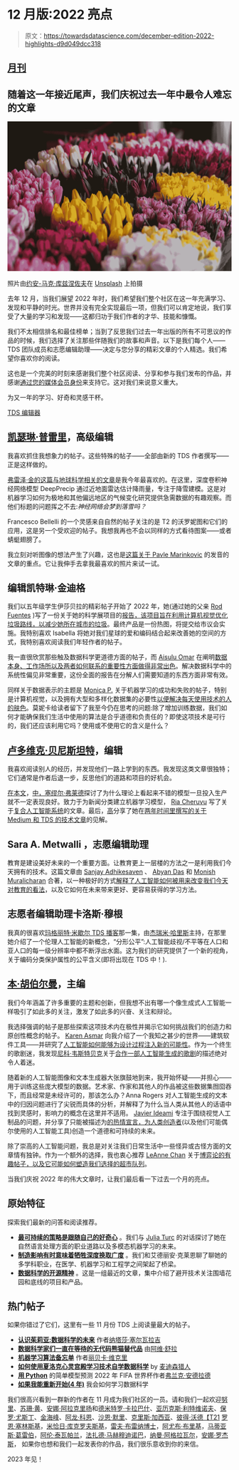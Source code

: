 # 12 月版:2022 亮点

> 原文：<https://towardsdatascience.com/december-edition-2022-highlights-d9d049dcc318>

## [月刊](https://towardsdatascience.com/tagged/monthly-edition)

## 随着这一年接近尾声，我们庆祝过去一年中最令人难忘的文章

![](img/d48b6c51573a297c539dbe51d5cfc168.png)

照片由[约安-马克·库兹涅佐夫](https://unsplash.com/es/@mrrrk_smith?utm_source=medium&utm_medium=referral)在 [Unsplash](https://unsplash.com?utm_source=medium&utm_medium=referral) 上拍摄

去年 12 月，当我们展望 2022 年时，我们希望我们整个社区在这一年充满学习、发现和平静的时光。世界并没有完全实现最后一项，但我们可以肯定地说，我们享受了大量的学习和发现——这都归功于我们作者的才华、技能和慷慨。

我们不太相信排名和最佳榜单；当到了反思我们过去一年出版的所有不可思议的作品的时候，我们选择了关注那些伴随我们的故事和声音。以下是我们每个人——TDS 团队成员和志愿编辑助理——决定与您分享的精彩文章的个人精选。我们希望你喜欢你的阅读。

这也是一个完美的时刻来感谢我们整个社区阅读、分享和参与我们发布的作品，并感谢[通过您的媒体会员身份](https://bit.ly/tds-membership)来支持它。这对我们来说意义重大。

为又一年的学习、好奇和灵感干杯。

[TDS 编辑器](https://medium.com/u/7e12c71dfa81?source=post_page-----d9d049dcc318--------------------------------)

## [凯瑟琳·普雷里](https://medium.com/u/29c9531ee6f5?source=post_page-----d9d049dcc318--------------------------------)，高级编辑

我喜欢抓住我想象力的帖子。这些特殊的帖子——全部由新的 TDS 作者撰写——正是这样做的。

[弗雷泽·金](/do-neural-networks-dream-of-falling-snow-89b5036ae324)[的这篇与地球科学相关的文章](https://medium.com/u/3de75072e25d?source=post_page-----d9d049dcc318--------------------------------)是我今年最喜欢的。在这里，深度卷积神经网络模型 DeepPrecip 通过近地面雷达估计降雨量，专注于降雪建模。这是对机器学习如何为极地和其他偏远地区的气候变化研究提供急需数据的有趣观察。而他们标题的问题挥之不去:*神经网络会梦到落雪吗？*

Francesco Bellelli 的一个灵感来自自然的帖子关注的是 T2 的沃罗妮图和它们的应用，这是另一个受欢迎的帖子。我想我再也不会以同样的方式看待图案——或者蜻蜓翅膀了。

我立刻对听图像的想法产生了兴趣，这也是[这篇关于 Pavle Marinkovic](https://medium.com/r?url=https%3A%2F%2Ftowardsdatascience.com%2Fsonification-when-you-go-beyond-the-visual-representation-of-data-cf6c7229a557) 的发音的文章的重点。它让我伸手去拿我最喜欢的照片来试一试。

[](/do-neural-networks-dream-of-falling-snow-89b5036ae324)  [](/the-fascinating-world-of-voronoi-diagrams-da8fc700fa1b)  [](/sonification-when-you-go-beyond-the-visual-representation-of-data-cf6c7229a557)  

## 编辑凯特琳·金迪格

我们以五年级学生伊莎贝拉的精彩帖子开始了 2022 年，她(通过她的父亲 [Rod Fuentes](https://paperhunt.net/) )写了一份关于她的科学展项目的[报告，该项目旨在利用计算机视觉优化垃圾路线，以减少她所在城市的垃圾](/garbage-route-optimization-using-computer-vision-object-detection-17a217d5582d)。最终产品是一份热图，将提交给市议会实施。我特别喜欢 Isabella 将她对我们星球的爱和编码结合起来改善她的空间的方式，我特别喜欢阅读我们年轻作者的帖子。

我一直很欣赏那些触及数据科学更道德方面的帖子，而 [Aisulu Omar](https://medium.com/u/8adbe670926d?source=post_page-----d9d049dcc318--------------------------------) 在阐明[数据本身、工作场所以及两者如何联系的重要性方面做得非常出色](/the-inequality-in-the-data-science-industry-937992032851)。解决数据科学中的系统性偏见非常重要，这份全面的报告在分解人们需要知道的东西方面非常有效。

同样关于数据表示的主题是 [Monica P.](https://medium.com/u/5c19510969d1?source=post_page-----d9d049dcc318--------------------------------) 关于机器学习的成功和失败的帖子，特别是计算机视觉，以及拥有大型和多样化数据集的必要性[以便解决每天使用技术的人的肤色](/computer-vision-and-melanin-a-dei-case-study-df4a6f304a01)。莫妮卡给读者留下了我至今仍在思考的问题:除了增加训练数据，我们如何才能确保我们生活中使用的算法是合乎道德和负责任的？即使这项技术是可行的，我们还应该利用它吗？使用或不使用它的含义是什么？

[](/garbage-route-optimization-using-computer-vision-object-detection-17a217d5582d)  [](/the-inequality-in-the-data-science-industry-937992032851)  [](/computer-vision-and-melanin-a-dei-case-study-df4a6f304a01)  

## [卢多维克·贝尼斯坦特](https://medium.com/u/895063a310f4?source=post_page-----d9d049dcc318--------------------------------)，编辑

我喜欢阅读别人的经历，并发现他们一路上学到的东西。我发现这类文章很独特；它们通常是作者后退一步，反思他们的道路和项目的好机会。

[在本文](/is-my-model-really-better-560e729f81d2)，[中，塞缪尔·弗莱德](https://medium.com/u/ce56d9dcd568?source=post_page-----d9d049dcc318--------------------------------)探讨了为什么理论上看起来不错的模型一旦投入生产就不一定表现良好。致力于为新闻分类建立机器学习模型， [Ria Cheruvu](https://medium.com/u/bf5f2e19aa9a?source=post_page-----d9d049dcc318--------------------------------) 写了关于[复合人工智能系统](/the-case-for-composite-systems-11632220ffa8)的文章。最后，[高](https://medium.com/u/2adc5a07e772?source=post_page-----d9d049dcc318--------------------------------)分享了她在[两年时间里撰写的关于 Medium 和 TDS 的技术文章](/my-technical-writing-journey-14ea1ca18e79)的见解。

[](/is-my-model-really-better-560e729f81d2)  [](/the-case-for-composite-systems-11632220ffa8)  [](/my-technical-writing-journey-14ea1ca18e79)  

## Sara A. Metwalli ，志愿编辑助理

教育是建设美好未来的一个重要方面。让教育更上一层楼的方法之一是利用我们今天拥有的技术。这篇文章由 [Sanjay Adhikesaven](https://medium.com/u/4d6b4b817b73?source=post_page-----d9d049dcc318--------------------------------) 、 [Abyan Das](https://medium.com/u/fb1577cb212b?source=post_page-----d9d049dcc318--------------------------------) 和 [Monish Muralicharan](https://medium.com/u/3ea3355bd7dc?source=post_page-----d9d049dcc318--------------------------------) 合著，以一种极好的方式[解释了人工智能如何被用来改变我们今天对教育的看法](/artificial-intelligence-is-transforming-modern-education-d95bf8d19acd)，以及它如何在未来带来更好、更容易获得的学习方法。

[](/artificial-intelligence-is-transforming-modern-education-d95bf8d19acd)  

## 志愿者编辑助理卡洛斯·穆根

我真的很喜欢[玛格丽特·米歇尔 TDS 播客](/practical-ai-ethics-639013a782a3)那一集，由[杰瑞米·哈里斯](https://medium.com/u/59564831d1eb?source=post_page-----d9d049dcc318--------------------------------)主持，在那里她介绍了一个伦理人工智能的新概念，“分形公平”:人工智能歧视/不平等在人口和亚人口的每一级分辨率中都不断浮出水面。这为我们的研究提供了一个新的视角，关于编码分类保护属性的公平含义(即将出现在 TDS 中！).

[](/practical-ai-ethics-639013a782a3)  

## [本·胡伯尔曼](https://medium.com/u/e6ad8abedec9?source=post_page-----d9d049dcc318--------------------------------)，主编

我们今年涵盖了许多重要的主题和创新，但我想不出有哪一个像生成式人工智能一样吸引了如此多的关注，激发了如此多的兴奋、关注和辩论。

我选择强调的帖子是那些探索这项技术内在极性并揭示它如何挑战我们的创造力和原创性概念的帖子。 [Karen Asmar](https://medium.com/u/52bc6416229d?source=post_page-----d9d049dcc318--------------------------------) 向我介绍了一个我知之甚少的世界——建筑软件工具——并研究了[人工智能如何能够为设计过程注入新的可能性](/computational-creativity-6a5d77b3ed12)。作为一个终生的歌剧迷，我发现[尼科·韦斯特贝克](https://medium.com/u/6eb9fa1f672?source=post_page-----d9d049dcc318--------------------------------)关于[合作一部人工智能生成的歌剧](/lessons-learned-from-making-an-ai-opera-6b188c3094cf)的描述绝对令人着迷。

随着新的人工智能图像和文本生成器大张旗鼓地到来，我开始怀疑——并担心——用于训练这些庞大模型的数据。艺术家、作家和其他人的作品被这些数据集囫囵吞下，而且经常是未经许可的，那该怎么办？Anna Rogers 对人工智能生成的文本中的归因问题进行了尖锐而具体的分析，并解释了为什么当人类从其他人的话语中找到灵感时，影响力的概念在这里并不适用。 [Javier Ideami](https://medium.com/u/7f7b5d730c84?source=post_page-----d9d049dcc318--------------------------------) 专注于围绕视觉人工制品的问题，并分享了只能被描述为[的热情宣言，为人类创造者](https://medium.com/towards-data-science/towards-sustainable-generative-ai-revolution-a9786de586cb)(以及他们可能偶尔使用的人工智能工具)创造一个道德和可持续的未来。

除了崇高的人工智能问题，我总是对关注我们日常生活中一些怪异或古怪方面的文章情有独钟。作为一个额外的选择，我也衷心推荐 [LeAnne Chan](https://medium.com/u/3984a193c444?source=post_page-----d9d049dcc318--------------------------------) 关于[博弈论的有趣帖子，以及它可能如何塑造我们选择的超市队列](/the-game-theory-of-queuing-bd1095998c42)。

[](/computational-creativity-6a5d77b3ed12)  [](/lessons-learned-from-making-an-ai-opera-6b188c3094cf)  [](/attribution-425f7ade46b0)  [](/towards-sustainable-generative-ai-revolution-a9786de586cb)  [](/the-game-theory-of-queuing-bd1095998c42)  

当我们庆祝 2022 年的伟大文章时，让我们最后看一下过去一个月的亮点。

## 原始特征

探索我们最新的问答和阅读推荐。

*   [**最可持续的策略是跟随自己的好奇心**](/the-most-sustainable-strategy-is-to-follow-your-own-curiosity-8a852649bff3) 。我们与 [Julia Turc](https://medium.com/u/f758859396fc?source=post_page-----d9d049dcc318--------------------------------) 的对话探讨了她在自然语言处理方面的职业道路以及多模态机器学习的未来。
*   [**制造影响有时意味着牺牲深度换取广度**](/making-an-impact-sometimes-means-sacrificing-depth-for-breadth-26869f26efec) 。我们和艾德丽安·克莱恩聊了聊她的多学科职业，在医学、机器学习和工程学之间架起了桥梁。
*   [**数据科学的开源精神**](/the-open-source-spirit-of-data-science-18fa1cb9d3c1) 。这是一组最近的文章，集中介绍了避开技术关注围墙花园和底线的项目和产品。

## 热门帖子

如果你错过了它们，这里有一些 11 月份 TDS 上阅读量最大的帖子。

*   [**认识茱莉亚:数据科学的未来**](/meet-julia-the-future-of-data-science-52414b29ebb) 作者[纳塔莎·塞尔瓦拉吉](https://medium.com/u/6a2ef1b1f09d?source=post_page-----d9d049dcc318--------------------------------)
*   [**数据科学家们一直在等待的无代码熊猫替代品**](/the-no-code-pandas-alternative-that-data-scientists-have-been-waiting-for-9e22aaa9cf02) 由[阿维·舒拉](https://medium.com/u/5d33decdf4c4?source=post_page-----d9d049dcc318--------------------------------)
*   [**机器学习算法备忘单**](/machine-learning-algorithms-cheat-sheet-2f01d1d3aa37) 作者[丽贝卡·维克里](https://medium.com/u/8b7aca3e5b1c?source=post_page-----d9d049dcc318--------------------------------)
*   [**如何使用夏洛克心灵宫殿学习技术自学数据科学**](/how-to-use-the-sherlock-mind-palace-study-technique-to-teach-yourself-data-science-7595602979e) by [麦迪森猎人](https://medium.com/u/6a8c6841e521?source=post_page-----d9d049dcc318--------------------------------)
*   [**用 Python**](/predicting-the-fifa-world-cup-2022-with-a-simple-model-using-python-6b34bdd4f2a5) 的简单模型预测 2022 年 FIFA 世界杯作者[弗兰克·安德拉德](https://medium.com/u/fb44e21903f3?source=post_page-----d9d049dcc318--------------------------------)
*   [**如果我能重新开始(4 年)**](/how-id-learn-data-science-if-i-could-start-over-4-years-in-999f8144f897) 我会如何学习数据科学

我们很高兴看到一群新的作者在 11 月成为我们社区的一员。请和我们一起欢迎[努里](https://medium.com/u/1409cf91e928?source=post_page-----d9d049dcc318--------------------------------)、[苏珊·黄](https://medium.com/u/3bd013053155?source=post_page-----d9d049dcc318--------------------------------)、[安娜·阿拉克里扬](https://medium.com/u/5058c6266b23?source=post_page-----d9d049dcc318--------------------------------)和[德米特罗·卡拉巴什](https://medium.com/u/79cc5dc1f7e1?source=post_page-----d9d049dcc318--------------------------------)、[亚历克斯·利特维诺夫](https://medium.com/u/5bc7b177a387?source=post_page-----d9d049dcc318--------------------------------)、[保罗·尤斯丁](https://medium.com/u/8323de62a1a1?source=post_page-----d9d049dcc318--------------------------------)、[金海峰](https://medium.com/u/663f924902d1?source=post_page-----d9d049dcc318--------------------------------)、[阿龙·科恩](https://medium.com/u/e1285a85536d?source=post_page-----d9d049dcc318--------------------------------)、[沙恩·默里](https://medium.com/u/8aa0d9ae3ebd?source=post_page-----d9d049dcc318--------------------------------)、[克里斯·加西亚](https://medium.com/u/8a75b360a94b?source=post_page-----d9d049dcc318--------------------------------)、[彼得·沃德【T21](https://medium.com/u/85829cf74a0d?source=post_page-----d9d049dcc318--------------------------------) [罗恩·塞林斯基](https://medium.com/u/f100bc4d93dc?source=post_page-----d9d049dcc318--------------------------------)，[米恰日·库克罗夫斯基](https://medium.com/u/e95efcdb177c?source=post_page-----d9d049dcc318--------------------------------)，[雷夫·布雷纳博士](https://medium.com/u/8984405c805e?source=post_page-----d9d049dcc318--------------------------------)，[阿尤布·布里基](https://medium.com/u/cbeb15d57228?source=post_page-----d9d049dcc318--------------------------------)，[马蒂亚斯·葛雷伯](https://medium.com/u/53bf67db1cc9?source=post_page-----d9d049dcc318--------------------------------)，[阿伦·泰瓦帕兰](https://medium.com/u/c821ffaf8c99?source=post_page-----d9d049dcc318--------------------------------)，[法扎德·马赫穆迪诺巴](https://medium.com/u/3c56b7d4893e?source=post_page-----d9d049dcc318--------------------------------)，[纳曼·阿格拉瓦尔](https://medium.com/u/5bbb90aa727?source=post_page-----d9d049dcc318--------------------------------)，[安娜·罗杰斯](https://medium.com/u/201bcd64e17?source=post_page-----d9d049dcc318--------------------------------)， 如果你也想和我们一起发表你的作品，我们很乐意收到你的来信。

2023 年见！